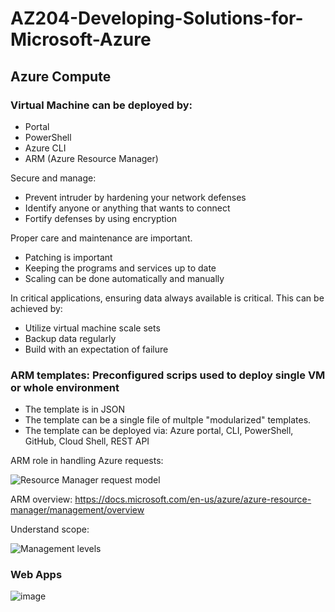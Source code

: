 # AZ204-Developing-Solutions-for-Microsoft-Azure

## Azure Compute

### Virtual Machine can be deployed by:
- Portal
- PowerShell
- Azure CLI
- ARM (Azure Resource Manager)

Secure and manage:
- Prevent intruder by hardening your network defenses
- Identify anyone or anything that wants to connect
- Fortify defenses by using encryption

Proper care and maintenance are important.
- Patching is important
- Keeping the programs and services up to date
- Scaling can be done automatically and manually

In critical applications, ensuring data always available is critical. This can be achieved by:
- Utilize virtual machine scale sets
- Backup data regularly
- Build with an expectation of failure

### ARM templates: Preconfigured scrips used to deploy single VM or whole environment
- The template is in JSON
- The template can be a single file of multple "modularized" templates.
- The template can be deployed via: Azure portal, CLI, PowerShell, GitHub, Cloud Shell, REST API

ARM role in handling Azure requests:

<img src="https://docs.microsoft.com/en-us/azure/azure-resource-manager/management/media/overview/consistent-management-layer.png" alt="Resource Manager request model"/>

ARM overview:
https://docs.microsoft.com/en-us/azure/azure-resource-manager/management/overview

Understand scope:

<img src="https://docs.microsoft.com/en-us/azure/azure-resource-manager/management/media/overview/scope-levels.png" alt="Management levels"/>

### Web Apps

![image](https://user-images.githubusercontent.com/79841341/147580223-ca361545-cb31-4768-aa4c-5a316bd7a101.png)





